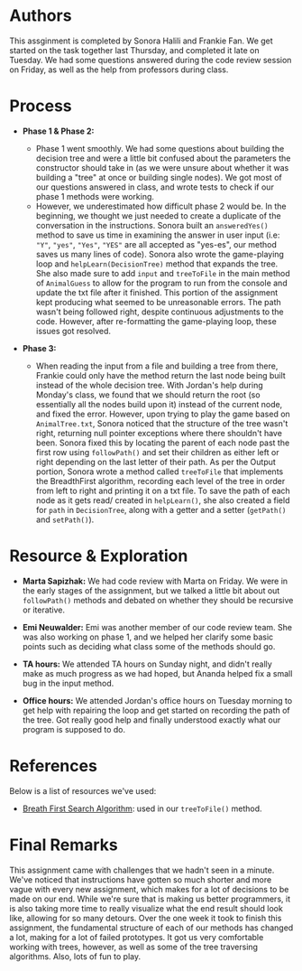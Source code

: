 # Authors
This assginment is completed by Sonora Halili and Frankie Fan. We get started on the task together last Thursday, and completed it late on Tuesday. We had some questions answered during the code review session on Friday, as well as the help from professors during class.

# Process
* **Phase 1 & Phase 2:**
  * Phase 1 went smoothly. We had some questions about building the decision tree and were a little bit confused about the parameters the constructor should take in (as we were unsure about whether it was building a "tree" at once or building single nodes). We got most of our questions answered in class, and wrote tests to check if our phase 1 methods were working.
  * However, we underestimated how difficult phase 2 would be. In the beginning, we thought we just needed to create a duplicate of the conversation in the instructions. Sonora built an `answeredYes()` method to save us time in examining the answer in user input (i.e:  `"Y"`, `"yes"`, `"Yes"`, `"YES"` are all accepted as "yes-es", our method saves us many lines of code). Sonora also wrote the game-playing loop and `helpLearn(DecisionTree)` method that expands the tree. She also made sure to add `input` and `treeToFile` in the main method of `AnimalGuess` to allow for the program to run from the console and update the txt file after it finished. This portion of the assignment kept producing what seemed to be unreasonable errors. The path wasn't being followed right, despite continuous adjustments to the code. However, after re-formatting the game-playing loop, these issues got resolved. 

* **Phase 3:**
    * When reading the input from a file and building a tree from there, Frankie could only have the method return the last node being built instead of the whole decision tree. With Jordan's help during Monday's class, we found that we should return the root (so essentially all the nodes build upon it) instead of the current node, and fixed the error. However, upon trying to play the game based on `AnimalTree.txt`, Sonora noticed that the structure of the tree wasn't right, returning null pointer exceptions where there shouldn't have been. Sonora fixed this by locating the parent of each node past the first row using `followPath()` and set their children as either left or right depending on the last letter of their path. As per the Output portion, Sonora wrote a method called `treeToFile` that implements the BreadthFirst algorithm, recording each level of the tree in order from left to right and printing it on a txt file. To save the path of each node as it gets read/ created in `helpLearn()`, she also created a field for `path` in `DecisionTree`, along with a getter and a setter (`getPath()` and `setPath()`). 


# Resource & Exploration

- **Marta Sapizhak:** We had code review with Marta on Friday. We were in the early stages of the assignment, but we talked a little bit about out `followPath()` methods and debated on whether they should be recursive or iterative.

- **Emi Neuwalder:** Emi was another member of our code review team. She was also working on phase 1, and we helped her clarify some basic points such as deciding what class some of the methods should go.

- **TA hours:** We attended TA hours on Sunday night, and didn't really make as much progress as we had hoped, but Ananda helped fix a small bug in the input method.    

- **Office hours:**  We attended Jordan's office hours on Tuesday morning to get help with repairing the loop and get started on recording the path of the tree. Got really good help and finally understood exactly what our program is supposed to do.

  
# References
Below is a list of resources we've used:

- [Breath First Search Algorithm](https://www.geeksforgeeks.org/level-order-tree-traversal/): used in our `treeToFile()` method. 

# Final Remarks 
This assignment came with challenges that we hadn't seen in a minute. We've noticed that instructions have gotten so much shorter and more vague with every new assignment, which makes for a lot of decisions to be made on our end. While we're sure that is making us better programmers, it is also taking more time to really visualize what the end result should look like, allowing for so many detours. Over the one week it took to finish this assignment, the fundamental structure of each of our methods has changed a lot, making for a lot of failed prototypes. It got us very comfortable working with trees, however, as well as some of the tree traversing algorithms. Also, lots of fun to play. 